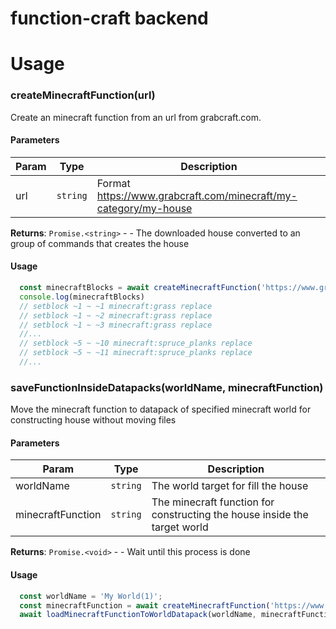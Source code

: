 # function-craft backend

# Usage

### createMinecraftFunction(url)
Create an minecraft function from an url from grabcraft.com.

#### Parameters

| Param | Type | Description |
| --- | --- | --- |
| url | <code>string</code> | Format https://www.grabcraft.com/minecraft/my-category/my-house |

**Returns**: <code>Promise.&lt;string&gt;</code> - - The downloaded house converted to an group of commands that creates the house

#### Usage
```js
  const minecraftBlocks = await createMinecraftFunction('https://www.grabcraft.com/minecraft/medieval-rural-house-2/medieval-houses')
  console.log(minecraftBlocks)
  // setblock ~1 ~ ~1 minecraft:grass replace
  // setblock ~1 ~ ~2 minecraft:grass replace
  // setblock ~1 ~ ~3 minecraft:grass replace
  //...
  // setblock ~5 ~ ~10 minecraft:spruce_planks replace
  // setblock ~5 ~ ~11 minecraft:spruce_planks replace
  //...
```

### saveFunctionInsideDatapacks(worldName, minecraftFunction)
Move the minecraft function to datapack of specified minecraft world for constructing house without moving files

#### Parameters
| Param | Type | Description |
| --- | --- | --- |
| worldName | <code>string</code> | The world target for fill the house |
| minecraftFunction | <code>string</code> | The minecraft function for constructing the house inside the target world |

**Returns**: <code>Promise.&lt;void&gt;</code> - - Wait until this process is done

#### Usage
```js
  const worldName = 'My World(1)';
  const minecraftFunction = await createMinecraftFunction('https://www.grabcraft.com/minecraft/abstract-house-4/other-193');
  await loadMinecraftFunctionToWorldDatapack(worldName, minecraftFunction);
```
